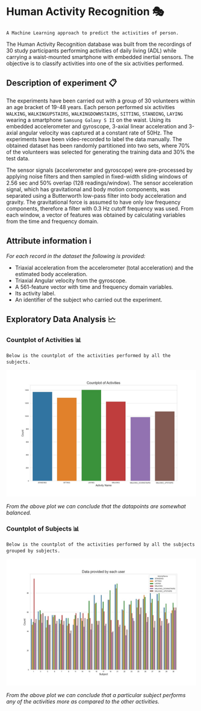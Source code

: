 # Human Activity Recognition 🎭

`A Machine Learning approach to predict the activities of person.`

The Human Activity Recognition database was built from the recordings of 30 study participants performing activities of daily living (ADL) while carrying a waist-mounted smartphone with embedded inertial sensors. The objective is to classify activities into one of the six activities performed.

## Description of experiment 📋

The experiments have been carried out with a group of 30 volunteers within an age bracket of 19-48 years. Each person performed six activities `WALKING`, `WALKINGUPSTAIRS`, `WALKINGDOWNSTAIRS`, `SITTING`, `STANDING`, `LAYING` wearing a smartphone `Samsung Galaxy S II` on the waist. Using its embedded accelerometer and gyroscope, 3-axial linear acceleration and 3-axial angular velocity was captured at a constant rate of 50Hz. The experiments have been video-recorded to label the data manually. The obtained dataset has been randomly partitioned into two sets, where 70% of the volunteers was selected for generating the training data and 30% the test data.

The sensor signals (accelerometer and gyroscope) were pre-processed by applying noise filters and then sampled in fixed-width sliding windows of 2.56 sec and 50% overlap (128 readings/window). The sensor acceleration signal, which has gravitational and body motion components, was separated using a Butterworth low-pass filter into body acceleration and gravity. The gravitational force is assumed to have only low frequency components, therefore a filter with 0.3 Hz cutoff frequency was used. From each window, a vector of features was obtained by calculating variables from the time and frequency domain.

## Attribute information ℹ️

*For each record in the dataset the following is provided:*

* Triaxial acceleration from the accelerometer (total acceleration) and the estimated body acceleration.
* Triaxial Angular velocity from the gyroscope.
* A 561-feature vector with time and frequency domain variables.
* Its activity label.
* An identifier of the subject who carried out the experiment.

## Exploratory Data Analysis 🗠

### Countplot of Activities 📊

`Below is the countplot of the activities performed by all the subjects.`
<p align=center>
  <img src="https://github.com/Ankit152/Human-Activity-Recognition/blob/main/img/countplot.jpg">
</p>

*From the above plot we can conclude that the datapoints are somewhat balanced.*

### Countplot of Subjects 📊
`Below is the countplot of the activities performed by all the subjects grouped by subjects.`
<p align=center>
  <img src="https://github.com/Ankit152/Human-Activity-Recognition/blob/main/img/subject.jpg">
</p>

*From the above plot we can conclude that a particular subject performs any of the activities more as compared to the other activities.*

